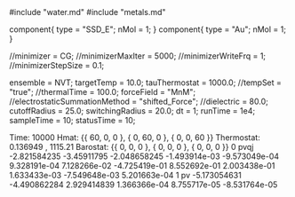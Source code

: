 <OOPSE version=4>
  <MetaData>
#include "water.md"
#include "metals.md"

component{
  type = "SSD_E";
  nMol = 1;
}
component{
  type = "Au";
  nMol = 1;
}

//minimizer = CG;
//minimizerMaxIter = 5000;
//minimizerWriteFrq = 1;
//minimizerStepSize = 0.1;

ensemble = NVT;
targetTemp = 10.0;
tauThermostat = 1000.0;
//tempSet = "true";
//thermalTime = 100.0;
forceField = "MnM";
//electrostaticSummationMethod = "shifted_Force";
//dielectric = 80.0;
cutoffRadius = 25.0;
switchingRadius = 20.0;
dt = 1;
runTime = 1e4;
sampleTime = 10;
statusTime = 10;

  </MetaData>
  <Snapshot>
    <FrameData>
        Time: 10000
        Hmat: {{ 60, 0, 0 }, { 0, 60, 0 }, { 0, 0, 60 }}
  Thermostat: 0.136949 , 1115.21
    Barostat: {{ 0, 0, 0 }, { 0, 0, 0 }, { 0, 0, 0 }}
    </FrameData>
    <StuntDoubles>
         0    pvqj       -2.821584235        -3.45911795       -2.048658245 -1.493914e-03 -9.573049e-04  9.328191e-04  7.128266e-02 -4.725419e-01  8.552692e-01  2.003438e-01  1.633433e-03 -7.549648e-03  5.201663e-04
         1      pv       -5.173054631       -4.490862284        2.929414839  1.366366e-04  8.755717e-05 -8.531764e-05
    </StuntDoubles>
  </Snapshot>
</OOPSE>
